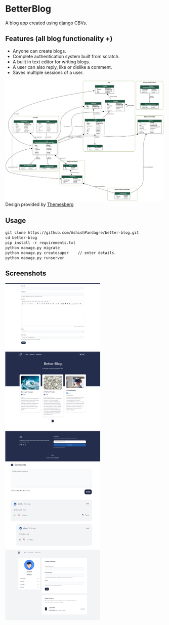 # BetterBlog

A blog app created using django CBVs.

## Features (all blog functionality +)

+ Anyone can create blogs.
+ Complete authentication system built from scratch.
+ A built in text editor for writing blogs.
+ A user can also reply, like or dislike a comment.
+ Saves multiple sessions of a user.

<img align="left" src="screenshots/db_design.png">

Design provided by [Themesberg](https://themesberg.com/product/ui-kit/pixel-free-bootstrap-5-ui-kit)

## Usage

```
git clone https://github.com/AshishPandagre/better-blog.git
cd better-blog
pip install -r requirements.txt
python manage.py migrate
python manage.py createsuper    // enter details.
python manage.py runserver
```

## Screenshots
<img align="left" width="300" src="screenshots/blog-create.png">
<img align="left" width="300" src="screenshots/blog-list.png">
<img align="left" width="300" src="screenshots/comments.JPG">
<img align="left" width="300" src="screenshots/security.png">
